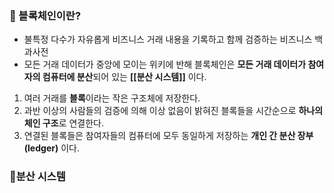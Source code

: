 ### 📌 블록체인이란?
+ 불특정 다수가 자유롭게 비즈니스 거래 내용을 기록하고 함께 검증하는 비즈니스 백과사전
+ 모든 거래 데이터가 중앙에 모이는 위키에 반해 블록체인은 **모든 거래 데이터가 참여자의 컴퓨터에 분산**되어 있는 **[[분산 시스템]]** 이다.
1. 여러 거래를 **블록**이라는 작은 구조체에 저장한다.
2. 과반 이상의 사람들의 검증에 의해 이상 없음이 밝혀진 블록들을 시간순으로 **하나의 체인 구조**로 연결한다.
3. 연결된 블록들은 참여자들의 컴퓨터에 모두 동일하게 저장하는 **개인 간 분산 장부(ledger)** 이다.

### 📌분산 시스템

